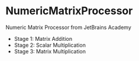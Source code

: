 # NumericMatrixProcessor
Numeric Matrix Processor from JetBrains Academy
- Stage 1: Matrix Addition
- Stage 2: Scalar Multiplication
- Stage 3: Matrix Multiplication
